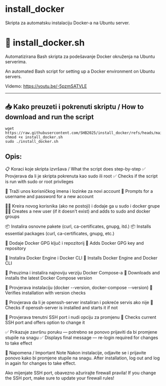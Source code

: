 # install_docker
Skripta za automatsku instalaciju Docker-a na Ubuntu server.

# 🐳 install_docker.sh

Automatizirana Bash skripta za podešavanje Docker okruženja na Ubuntu serverima.

An automated Bash script for setting up a Docker environment on Ubuntu servers.

Videmo: https://youtu.be/-5pzmSATVLE

---

## 📥 Kako preuzeti i pokrenuti skriptu / How to download and run the script

    wget https://raw.githubusercontent.com/SHB2025/install_docker/refs/heads/main/install_docker.sh
    chmod +x install_docker.sh
    sudo ./install_docker.sh

## Opis:

📋 Koraci koje skripta izvršava / What the script does step-by-step
✅ Provjerava da li je skripta pokrenuta kao sudo ili root
✅ Checks if the script is run with sudo or root privileges

👤 Traži unos korisničkog imena i lozinke za novi account
👤 Prompts for a username and password for a new account

👨‍💻 Kreira novog korisnika (ako ne postoji) i dodaje ga u sudo i docker grupe
👨‍💻 Creates a new user (if it doesn't exist) and adds to sudo and docker groups

📦 Instalira osnovne pakete (curl, ca-certificates, gnupg, itd.)
📦 Installs essential packages (curl, ca-certificates, gnupg, etc.)

🔑 Dodaje Docker GPG ključ i repozitorij
🔑 Adds Docker GPG key and repository

🐳 Instalira Docker Engine i Docker CLI
🐳 Installs Docker Engine and Docker CLI

🔧 Preuzima i instalira najnoviju verziju Docker Compose-a
🔧 Downloads and installs the latest Docker Compose version

🧪 Provjerava instalaciju (docker --version, docker-compose --version)
🧪 Verifies installation with version checks

🔐 Provjerava da li je openssh-server instaliran i pokreće servis ako nije
🔐 Checks if openssh-server is installed and starts it if not

🚪 Provjerava trenutni SSH port i nudi opciju za promjenu
🚪 Checks current SSH port and offers option to change it

✅ Prikazuje završnu poruku — potrebno se ponovo prijaviti da bi promjene stupile na snagu
✅ Displays final message — re-login required for changes to take effect

🔐 Napomena / Important Note
Nakon instalacije, odjavite se i prijavite ponovo kako bi promjene stupile na snagu.
After installation, log out and log in again for changes to take effect.

Ako mijenjate SSH port, obavezno ažurirajte firewall pravila!
If you change the SSH port, make sure to update your firewall rules!

